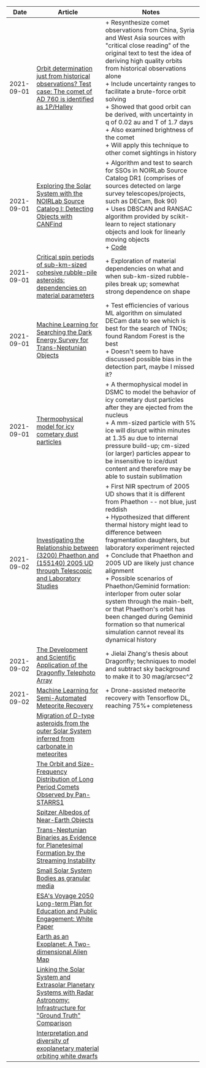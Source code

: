 | Date | Article | Notes | 
| ---- | ---- | ---- |
| 2021-09-01 | [Orbit determination just from historical observations? Test case: The comet of AD 760 is identified as 1P/Halley](https://arxiv.org/abs/2107.07241) | + Resynthesize comet observations from China, Syria and West Asia sources with "critical close reading" of the original text to test the idea of deriving high quality orbits from historical observations alone <br> + Include uncertainty ranges to facilitate a brute-force orbit solving <br> + Showed that good orbit can be derived, with uncertainty in q of 0.02 au and T of 1.7 days <br> + Also examined brightness of the comet <br> + Will apply this technique to other comet sightings in history |
| 2021-09-01 | [Exploring the Solar System with the NOIRLab Source Catalog I: Detecting Objects with CANFind](https://arxiv.org/abs/2109.00088) | + Algorithm and test to search for SSOs in NOIRLab Source Catalog DR1 (comprises of sources detected on large survey telescopes/projects, such as DECam, Bok 90) <br> + Uses DBSCAN and RANSAC algorithm provided by scikit-learn to reject stationary objects and look for linearly moving objects <br> + [Code](https://github.com/katiefasbender/CANFind) |
| 2021-09-01 | [Critical spin periods of sub-km-sized cohesive rubble-pile asteroids: dependencies on material parameters](https://arxiv.org/abs/2009.12605) | + Exploration of material dependencies on what and when sub-km-sized rubble-piles break up; somewhat strong dependence on shape |
| 2021-09-01 | [Machine Learning for Searching the Dark Energy Survey for Trans-Neptunian Objects](https://arxiv.org/abs/2009.12856) | + Test efficiencies of various ML algorithm on simulated DECam data to see which is best for the search of TNOs; found Random Forest is the best <br> + Doesn't seem to have discussed possible bias in the detection part, maybe I missed it? |
| 2021-09-01 | [Thermophysical model for icy cometary dust particles](https://arxiv.org/abs/2009.13208) | + A thermophysical model in DSMC to model the behavior of icy cometary dust particles after they are ejected from the nucleus <br> + A mm-sized particle with 5% ice will disrupt within minutes at 1.35 au due to internal pressure build-up; cm-sized (or larger) particles appear to be insensitive to ice/dust content and therefore may be able to sustain sublimation |
| 2021-09-02 | [Investigating the Relationship between (3200) Phaethon and (155140) 2005 UD through Telescopic and Laboratory Studies](https://arxiv.org/abs/2109.01020) | + First NIR spectrum of 2005 UD shows that it is different from Phaethon -- not blue, just reddish <br> + Hypothesized that different thermal history might lead to difference between fragmentation daughters, but laboratory experiment rejected <br> + Conclude that Phaethon and 2005 UD are likely just chance alignment <br> + Possible scenarios of Phaethon/Geminid formation: interloper from outer solar system through the main-belt, or that Phaethon's orbit has been changed during Geminid formation so that numerical simulation cannot reveal its dynamical history |
| 2021-09-02 | [The Development and Scientific Application of the Dragonfly Telephoto Array](https://arxiv.org/abs/2109.00686) | + Jielai Zhang's thesis about Dragonfly; techniques to model and subtract sky background to make it to 30 mag/arcsec^2 |
| 2021-09-02 | [Machine Learning for Semi-Automated Meteorite Recovery](https://arxiv.org/abs/2109.13852) | + Drone-assisted meteorite recovery with Tensorflow DL, reaching 75%+ completeness |
| | [Migration of D-type asteroids from the outer Solar System inferred from carbonate in meteorites](https://arxiv.org/abs/1905.13620) |
| | [The Orbit and Size-Frequency Distribution of Long Period Comets Observed by Pan-STARRS1](https://arxiv.org/abs/1905.13458) |
| | [Spitzer Albedos of Near-Earth Objects](https://arxiv.org/abs/1906.07284) |
| | [Trans-Neptunian Binaries as Evidence for Planetesimal Formation by the Streaming Instability](https://arxiv.org/abs/1906.11344) |
| | [Small Solar System Bodies as granular media](https://arxiv.org/abs/1907.02615) |
| | [ESA's Voyage 2050 Long-term Plan for Education and Public Engagement: White Paper](https://arxiv.org/abs/1908.01546) |
| | [Earth as an Exoplanet: A Two-dimensional Alien Map](https://arxiv.org/abs/1908.04350) |
| | [Linking the Solar System and Extrasolar Planetary Systems with Radar Astronomy: Infrastructure for "Ground Truth" Comparison](https://arxiv.org/abs/1908.05171) |
| | [Interpretation and diversity of exoplanetary material orbiting white dwarfs](https://arxiv.org/abs/1908.08047) |
